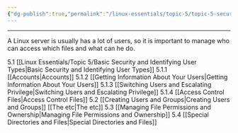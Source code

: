 ```yaml
---
{"dg-publish":true,"permalink":"/linux-essentials/topic-5/topic-5-security-and-file-permissions/","pinned":"true","noteIcon":""}
---
```


---
A Linux server is usually has a lot of users, so it is important to manage who can access which files and what can he do.

5.1 [[Linux Essentials/Topic 5/Basic Security and Identifying User Types\|Basic Security and Identifying User Types]]
	5.1.1 [[Accounts\|Accounts]]
	5.1.2 [[Getting Information About Your Users\|Getting Information About Your Users]]
	5.1.3 [[Switching Users and Escalating Privilege\|Switching Users and Escalating Privilege]]
	5.1.4 [[Access Control Files\|Access Control Files]]
5.2 [[Creating Users and Groups\|Creating Users and Groups]]
	[[The etc\|The etc]]
5.3 [[Managing File Permissions and Ownership\|Managing File Permissions and Ownership]]
5.4 [[Special Directories and Files\|Special Directories and Files]]